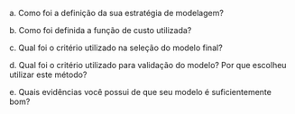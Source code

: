 a. Como foi a definição da sua estratégia de
modelagem?


b. Como foi definida a função de custo utilizada?


c. Qual foi o critério utilizado na seleção do modelo
final?

d. Qual foi o critério utilizado para validação do
modelo? Por que escolheu utilizar
este método?


e. Quais evidências você possui de que seu modelo é
suficientemente bom?

